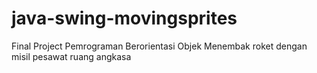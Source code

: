 # java-swing-movingsprites
Final Project Pemrograman Berorientasi Objek
Menembak roket dengan misil pesawat ruang angkasa
